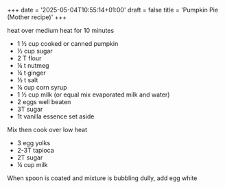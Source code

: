 +++
date = '2025-05-04T10:55:14+01:00'
draft = false
title = 'Pumpkin Pie (Mother recipe)'
+++

heat over medium heat for 10 minutes

* 1 ½ cup cooked or canned pumpkin
* ½ cup sugar
* 2 T flour
* ¼ t nutmeg
* ¼ t ginger
* ½ t salt
* ¼ cup corn syrup
* 1 ½ cup milk (or equal mix evaporated milk and water)
* 2 eggs well beaten
* 3T sugar
* 1t vanilla essence
set aside

Mix then cook over low heat
* 3 egg yolks
* 2-3T tapioca
* 2T sugar
* ¼ cup milk

When spoon is coated and mixture is bubbling dully, add egg white




